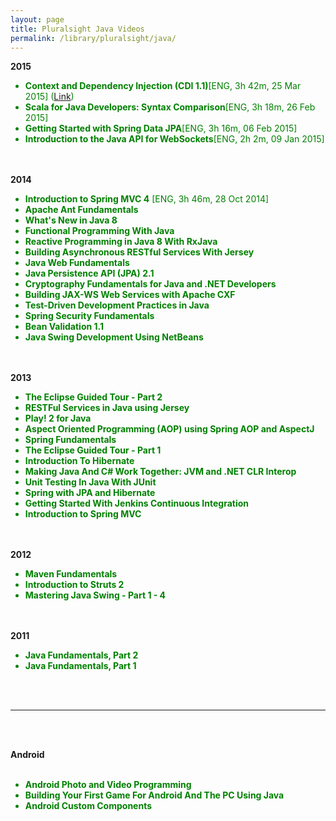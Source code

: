 ```yaml
---
layout: page
title: Pluralsight Java Videos
permalink: /library/pluralsight/java/
---
```



<strong>2015</strong>


<ul>
    <li style="color:green"><strong>Context and Dependency Injection (CDI 1.1)</strong>[ENG, 3h 42m, 25 Mar 2015] (<a href="http://www.pluralsight.com/courses/context-dependency-injection-1-1">Link</a>)</li>
    <li style="color:green"><strong>Scala for Java Developers: Syntax Comparison</strong>[ENG, 3h 18m, 26 Feb 2015]</li>
    <li style="color:green"><strong>Getting Started with Spring Data JPA</strong>[ENG, 3h 16m, 06 Feb 2015]</li>
    <li style="color:green"><strong>Introduction to the Java API for WebSockets</strong>[ENG, 2h 2m, 09 Jan 2015]</li>
</ul>


<br/><br/>
<strong>2014</strong>

<ul>
    <li style="color:green"><strong>Introduction to Spring MVC 4</strong> [ENG, 3h 46m, 28 Oct 2014]</li>
    <li style="color:green"><strong>Apache Ant Fundamentals</strong></li>
    <li style="color:green"><strong>What's New in Java 8</strong></li>
    <li style="color:green"><strong>Functional Programming With Java</strong></li>
    <li style="color:green"><strong>Reactive Programming in Java 8 With RxJava</strong></li>
    <li style="color:green"><strong>Building Asynchronous RESTful Services With Jersey</strong></li>
    <li style="color:green"><strong>Java Web Fundamentals</strong></li>
    <li style="color:green"><strong>Java Persistence API (JPA) 2.1</strong></li>
    <li style="color:green"><strong>Cryptography Fundamentals for Java and .NET Developers</strong></li>
    <li style="color:green"><strong>Building JAX-WS Web Services with Apache CXF</strong></li>
    <li style="color:green"><strong>Test-Driven Development Practices in Java</strong></li>
    <li style="color:green"><strong>Spring Security Fundamentals</strong></li>
    <li style="color:green"><strong>Bean Validation 1.1</strong></li>
    <li style="color:green"><strong>Java Swing Development Using NetBeans</strong></li>
</ul>

<br/><br/>
<strong>2013</strong>

<ul>
    <li style="color:green"><strong>The Eclipse Guided Tour - Part 2</strong></li>
    <li style="color:green"><strong>RESTFul Services in Java using Jersey</strong></li>
    <li style="color:green"><strong>Play! 2 for Java</strong></li>
    <li style="color:green"><strong>Aspect Oriented Programming (AOP) using Spring AOP and AspectJ</strong></li>
    <li style="color:green"><strong>Spring Fundamentals</strong></li>
    <li style="color:green"><strong>The Eclipse Guided Tour - Part 1</strong></li>
    <li style="color:green"><strong>Introduction To Hibernate</strong></li>
    <li style="color:green"><strong>Making Java And C# Work Together: JVM and .NET CLR Interop</strong></li>
    <li style="color:green"><strong>Unit Testing In Java With JUnit</strong></li>
    <li style="color:green"><strong>Spring with JPA and Hibernate</strong></li>
    <li style="color:green"><strong>Getting Started With Jenkins Continuous Integration</strong></li>
    <li style="color:green"><strong>Introduction to Spring MVC</strong></li>
</ul>

<br/><br/>
<strong>2012</strong>

<ul>
    <li style="color:green"><strong>Maven Fundamentals</strong></li>
    <li style="color:green"><strong>Introduction to Struts 2</strong></li>
    <li style="color:green"><strong>Mastering Java Swing - Part 1 - 4</strong></li>
</ul>

<br/><br/>
<strong>2011</strong>

<ul>
    <li style="color:green"><strong>Java Fundamentals, Part 2</strong></li>
    <li style="color:green"><strong>Java Fundamentals, Part 1</strong></li>
</ul>


<br/><br/>
<hr/>
<br/><br/>


<strong>Android</strong>
<br/><br/>

<ul>
    <li style="color:green"><strong>Android Photo and Video Programming</strong></li>
    <li style="color:green"><strong>Building Your First Game For Android And The PC Using Java</strong></li>
    <li style="color:green"><strong>Android Custom Components</strong></li>
</ul>
